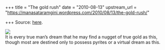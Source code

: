 +++
title = "The gold rush"
date = "2010-08-13"
upstream_url = "https://manasataramgini.wordpress.com/2010/08/13/the-gold-rush/"

+++
Source: [here](https://manasataramgini.wordpress.com/2010/08/13/the-gold-rush/).

[![](https://i1.wp.com/lh5.ggpht.com/_hjuA1bE0hBw/TGTOou1ufaI/AAAAAAAAB4Y/8-L9l7qrWAM/s400/julia001.jpg)](http://picasaweb.google.com/lh/photo/lHJ6sDrUJrPv85MYMCSGYw?feat=embedwebsite)  
It is every true man’s dream that he may find a nugget of true gold as this, though most are destined only to possess pyrites or a virtual dream as this.
